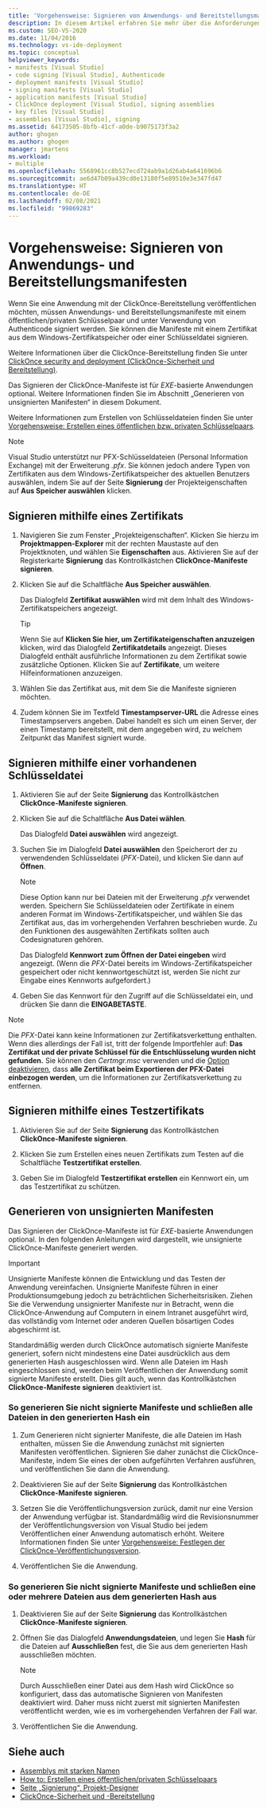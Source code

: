 ```yaml
---
title: 'Vorgehensweise: Signieren von Anwendungs- und Bereitstellungsmanifesten'
description: In diesem Artikel erfahren Sie mehr über die Anforderungen für die Signierung für die Veröffentlichung von ClickOnce-Anwendungs- und -Bereitstellungsmanifesten. Für Anwendungen, die auf EXE-Dateien basieren, ist die Signierung optional.
ms.custom: SEO-VS-2020
ms.date: 11/04/2016
ms.technology: vs-ide-deployment
ms.topic: conceptual
helpviewer_keywords:
- manifests [Visual Studio]
- code signing [Visual Studio], Authenticode
- deployment manifests [Visual Studio]
- signing manifests [Visual Studio]
- application manifests [Visual Studio]
- ClickOnce deployment [Visual Studio], signing assemblies
- key files [Visual Studio]
- assemblies [Visual Studio], signing
ms.assetid: 64173505-8bfb-41cf-a0de-b9075173f3a2
author: ghogen
ms.author: ghogen
manager: jmartens
ms.workload:
- multiple
ms.openlocfilehash: 5568961cc8b527ecd724ab9a1d26ab4a641696b6
ms.sourcegitcommit: ae6d47b09a439cd0e13180f5e89510e3e347fd47
ms.translationtype: HT
ms.contentlocale: de-DE
ms.lasthandoff: 02/08/2021
ms.locfileid: "99869283"
---
```

# <a name="how-to-sign-application-and-deployment-manifests"></a>Vorgehensweise: Signieren von Anwendungs- und Bereitstellungsmanifesten

Wenn Sie eine Anwendung mit der ClickOnce-Bereitstellung veröffentlichen möchten, müssen Anwendungs- und Bereitstellungsmanifeste mit einem öffentlichen/privaten Schlüsselpaar und unter Verwendung von Authenticode signiert werden. Sie können die Manifeste mit einem Zertifikat aus dem Windows-Zertifikatspeicher oder einer Schlüsseldatei signieren.

Weitere Informationen über die ClickOnce-Bereitstellung finden Sie unter [ClickOnce security and deployment (ClickOnce-Sicherheit und Bereitstellung)](../deployment/clickonce-security-and-deployment.md).

Das Signieren der ClickOnce-Manifeste ist für *EXE*-basierte Anwendungen optional. Weitere Informationen finden Sie im Abschnitt „Generieren von unsignierten Manifesten“ in diesem Dokument.

Weitere Informationen zum Erstellen von Schlüsseldateien finden Sie unter [Vorgehensweise: Erstellen eines öffentlichen bzw. privaten Schlüsselpaars](/dotnet/framework/app-domains/how-to-create-a-public-private-key-pair).

> [!NOTE]
> Visual Studio unterstützt nur PFX-Schlüsseldateien (Personal Information Exchange) mit der Erweiterung *.pfx*. Sie können jedoch andere Typen von Zertifikaten aus dem Windows-Zertifikatspeicher des aktuellen Benutzers auswählen, indem Sie auf der Seite **Signierung** der Projekteigenschaften auf **Aus Speicher auswählen** klicken.

## <a name="sign-using-a-certificate"></a>Signieren mithilfe eines Zertifikats

1. Navigieren Sie zum Fenster „Projekteigenschaften“. Klicken Sie hierzu im **Projektmappen-Explorer** mit der rechten Maustaste auf den Projektknoten, und wählen Sie **Eigenschaften** aus. Aktivieren Sie auf der Registerkarte **Signierung** das Kontrollkästchen **ClickOnce-Manifeste signieren**.

2. Klicken Sie auf die Schaltfläche **Aus Speicher auswählen**.

     Das Dialogfeld **Zertifikat auswählen** wird mit dem Inhalt des Windows-Zertifikatspeichers angezeigt.

    > [!TIP]
    > Wenn Sie auf **Klicken Sie hier, um Zertifikateigenschaften anzuzeigen** klicken, wird das Dialogfeld **Zertifikatdetails** angezeigt. Dieses Dialogfeld enthält ausführliche Informationen zu dem Zertifikat sowie zusätzliche Optionen. Klicken Sie auf **Zertifikate**, um weitere Hilfeinformationen anzuzeigen.

3. Wählen Sie das Zertifikat aus, mit dem Sie die Manifeste signieren möchten.

4. Zudem können Sie im Textfeld **Timestampserver-URL** die Adresse eines Timestampservers angeben. Dabei handelt es sich um einen Server, der einen Timestamp bereitstellt, mit dem angegeben wird, zu welchem Zeitpunkt das Manifest signiert wurde.

## <a name="sign-using-an-existing-key-file"></a>Signieren mithilfe einer vorhandenen Schlüsseldatei

1. Aktivieren Sie auf der Seite **Signierung** das Kontrollkästchen **ClickOnce-Manifeste signieren**.

2. Klicken Sie auf die Schaltfläche **Aus Datei wählen**.

     Das Dialogfeld **Datei auswählen** wird angezeigt.

3. Suchen Sie im Dialogfeld **Datei auswählen** den Speicherort der zu verwendenden Schlüsseldatei (*PFX*-Datei), und klicken Sie dann auf **Öffnen**.

    > [!NOTE]
    > Diese Option kann nur bei Dateien mit der Erweiterung *.pfx* verwendet werden. Speichern Sie Schlüsseldateien oder Zertifikate in einem anderen Format im Windows-Zertifikatspeicher, und wählen Sie das Zertifikat aus, das im vorhergehenden Verfahren beschrieben wurde. Zu den Funktionen des ausgewählten Zertifikats sollten auch Codesignaturen gehören.

     Das Dialogfeld **Kennwort zum Öffnen der Datei eingeben** wird angezeigt. (Wenn die *PFX*-Datei bereits im Windows-Zertifikatspeicher gespeichert oder nicht kennwortgeschützt ist, werden Sie nicht zur Eingabe eines Kennworts aufgefordert.)

4. Geben Sie das Kennwort für den Zugriff auf die Schlüsseldatei ein, und drücken Sie dann die **EINGABETASTE**.

> [!NOTE]
> Die *PFX*-Datei kann keine Informationen zur Zertifikatsverkettung enthalten. Wenn dies allerdings der Fall ist, tritt der folgende Importfehler auf: **Das Zertifikat und der private Schlüssel für die Entschlüsselung wurden nicht gefunden.** Sie können den *Certmgr.msc* verwenden und die [Option deaktivieren](/previous-versions/aa730868(v=vs.80)), dass **alle Zertifikat beim Exportieren der PFX-Datei einbezogen werden**, um die Informationen zur Zertifikatsverkettung zu entfernen.

## <a name="sign-using-a-test-certificate"></a>Signieren mithilfe eines Testzertifikats

1. Aktivieren Sie auf der Seite **Signierung** das Kontrollkästchen **ClickOnce-Manifeste signieren**.

2. Klicken Sie zum Erstellen eines neuen Zertifikats zum Testen auf die Schaltfläche **Testzertifikat erstellen**.

3. Geben Sie im Dialogfeld **Testzertifikat erstellen** ein Kennwort ein, um das Testzertifikat zu schützen.

## <a name="generate-unsigned-manifests"></a>Generieren von unsignierten Manifesten

Das Signieren der ClickOnce-Manifeste ist für *EXE*-basierte Anwendungen optional. In den folgenden Anleitungen wird dargestellt, wie unsignierte ClickOnce-Manifeste generiert werden.

> [!IMPORTANT]
> Unsignierte Manifeste können die Entwicklung und das Testen der Anwendung vereinfachen. Unsignierte Manifeste führen in einer Produktionsumgebung jedoch zu beträchtlichen Sicherheitsrisiken. Ziehen Sie die Verwendung unsignierter Manifeste nur in Betracht, wenn die ClickOnce-Anwendung auf Computern in einem Intranet ausgeführt wird, das vollständig vom Internet oder anderen Quellen bösartigen Codes abgeschirmt ist.

Standardmäßig werden durch ClickOnce automatisch signierte Manifeste generiert, sofern nicht mindestens eine Datei ausdrücklich aus dem generierten Hash ausgeschlossen wird. Wenn alle Dateien im Hash eingeschlossen sind, werden beim Veröffentlichen der Anwendung somit signierte Manifeste erstellt. Dies gilt auch, wenn das Kontrollkästchen **ClickOnce-Manifeste signieren** deaktiviert ist.

### <a name="to-generate-unsigned-manifests-and-include-all-files-in-the-generated-hash"></a>So generieren Sie nicht signierte Manifeste und schließen alle Dateien in den generierten Hash ein

1. Zum Generieren nicht signierter Manifeste, die alle Dateien im Hash enthalten, müssen Sie die Anwendung zunächst mit signierten Manifesten veröffentlichen. Signieren Sie daher zunächst die ClickOnce-Manifeste, indem Sie eines der oben aufgeführten Verfahren ausführen, und veröffentlichen Sie dann die Anwendung.

2. Deaktivieren Sie auf der Seite **Signierung** das Kontrollkästchen **ClickOnce-Manifeste signieren**.

3. Setzen Sie die Veröffentlichungsversion zurück, damit nur eine Version der Anwendung verfügbar ist. Standardmäßig wird die Revisionsnummer der Veröffentlichungsversion von Visual Studio bei jedem Veröffentlichen einer Anwendung automatisch erhöht. Weitere Informationen finden Sie unter [Vorgehensweise: Festlegen der ClickOnce-Veröffentlichungsversion](../deployment/how-to-set-the-clickonce-publish-version.md).

4. Veröffentlichen Sie die Anwendung.

### <a name="to-generate-unsigned-manifests-and-exclude-one-or-more-files-from-the-generated-hash"></a>So generieren Sie nicht signierte Manifeste und schließen eine oder mehrere Dateien aus dem generierten Hash aus

1. Deaktivieren Sie auf der Seite **Signierung** das Kontrollkästchen **ClickOnce-Manifeste signieren**.

2. Öffnen Sie das Dialogfeld **Anwendungsdateien**, und legen Sie **Hash** für die Dateien auf **Ausschließen** fest, die Sie aus dem generierten Hash ausschließen möchten.

    > [!NOTE]
    > Durch Ausschließen einer Datei aus dem Hash wird ClickOnce so konfiguriert, dass das automatische Signieren von Manifesten deaktiviert wird. Daher muss nicht zuerst mit signierten Manifesten veröffentlicht werden, wie es im vorhergehenden Verfahren der Fall war.

3. Veröffentlichen Sie die Anwendung.

## <a name="see-also"></a>Siehe auch

- [Assemblys mit starken Namen](/dotnet/framework/app-domains/strong-named-assemblies)
- [How to: Erstellen eines öffentlichen/privaten Schlüsselpaars](/dotnet/framework/app-domains/how-to-create-a-public-private-key-pair)
- [Seite „Signierung“, Projekt-Designer](../ide/reference/signing-page-project-designer.md)
- [ClickOnce-Sicherheit und -Bereitstellung](../deployment/clickonce-security-and-deployment.md)
